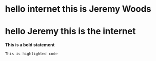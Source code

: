 # hello internet this is Jeremy Woods
# hello Jeremy this is the internet

**This is a bold statement**

`This is highlighted code`